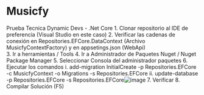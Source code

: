 # Musicfy
Prueba Tecnica Dynamic Devs - .Net Core
	1. Clonar repositorio al IDE de preferencia (Visual Studio en este caso)
  2. Verificar las cadenas de conexión en  Repositories.EFCore.DataContext (Archivo MusicfyContextFactory) y en appsetings.json (WebApi)  
  3. Ir a herramientas / Tools
	4. Ir a Administrador de Paquetes Nuget / Nuget Package Manager 
	5. Seleccionar Consola del administrador paquetes
  6.  Ejecutar los comandos
    i. add-migration InitialCreate -p Repositories.EFCore -c MusicfyContext -o Migrations -s Repositories.EFCore
    ii. update-database -p Repositories.EFCore -s Repositories.EFCore![image](https://user-images.githubusercontent.com/58633633/200274158-33d0e865-e401-423e-a883-15c940879473.png)
  7. Verificar 
  8. Compilar Solución (F5)

